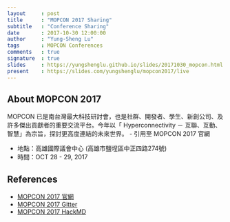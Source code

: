 ```yaml
---
layout     : post
title      : "MOPCON 2017 Sharing"
subtitle   : "Conference Sharing"
date       : 2017-10-30 12:00:00
author     : "Yung-Sheng Lu"
tags       : MOPCON Conferences
comments   : true
signature  : true
slides     : https://yungshenglu.github.io/slides/20171030_mopcon.html
present    : https://slides.com/yungshenglu/mopcon2017/live
---
```


## About MOPCON 2017

MOPCON 已是南台灣最大科技研討會，也是社群、開發者、學⽣、新創公司、及許多傑出貢獻者的重要交流平台。今年以「 Hyperconnectivity － 互聯、互動、智慧」為宗旨，探討更⾼度連結的未來世界。 - 引用至 MOPCON 2017 官網

* 地點：高雄國際議會中心 (高雄市鹽埕區中正四路274號)
* 時間：OCT 28 - 29, 2017

## References

* [MOPCON 2017 官網](https://mopcon.org/2017/)
* [MOPCON 2017 Gitter](https://gitter.im/MOPCON/mopcon-chat)
* [MOPCON 2017 HackMD](https://hackmd.io/c/mopcon-2017/)